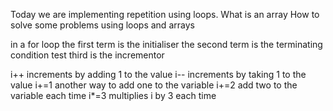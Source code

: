 Today we are implementing repetition using loops.
What is an array
How to solve some problems using loops and arrays

in a for loop the first term is the initialiser
the second term is the terminating condition test 
third is the incrementor

i++ increments by adding 1 to the value
i-- increments by taking 1 to the value
i+=1 another way to add one to the variable
i+=2 add two to the variable each time
i*=3 multiplies i by 3 each time
